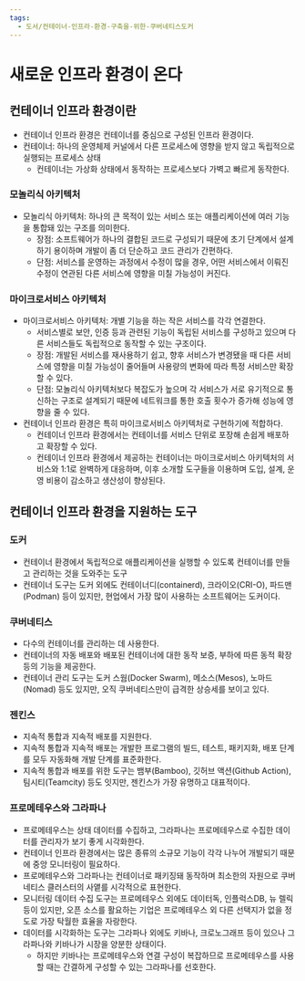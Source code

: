 ```yaml
---
tags:
  - 도서/컨테이너-인프라-환경-구축을-위한-쿠버네티스도커
---
```


# 새로운 인프라 환경이 온다

## 컨테이너 인프라 환경이란

- 컨테이너 인프라 환경은 컨테이너를 중심으로 구성된 인프라 환경이다.
- 컨테이너: 하나의 운영체제 커널에서 다른 프로세스에 영향을 받지 않고 독립적으로 실행되는 프로세스 상태
	- 컨테이너는 가상화 상태에서 동작하는 프로세스보다 가벽고 빠르게 동작한다.

### 모놀리식 아키텍처

- 모놀리식 아키텍처: 하나의 큰 목적이 있는 서비스 또는 애플리케이션에 여러 기능을 통합돼 있는 구조를 의미한다.
	- 장점: 소프트웨어가 하나의 결합된 코드로 구성되기 때문에 초기 단계에서 설계하기 용이하며 개발이 좀 더 단순하고 코드 관리가 간편하다.
	- 단점: 서비스를 운영하는 과정에서 수정이 많을 경우, 어떤 서비스에서 이뤄진 수정이 연관된 다른 서비스에 영향을 미칠 가능성이 커진다.

### 마이크로서비스 아키텍처

- 마이크로서비스 아키텍처: 개별 기능을 하는 작은 서비스를 각각 연결한다.
	- 서비스별로 보안, 인증 등과 관련된 기능이 독립된 서비스를 구성하고 있으며 다른 서비스들도 독립적으로 동작할 수 있는 구조이다.
	- 장점: 개발된 서비스를 재사용하기 쉽고, 향후 서비스가 변경됐을 때 다른 서비스에 영향을 미칠 가능성이 줄어들며 사용량의 변화에 따라 특정 서비스만 확장할 수 있다.
	- 단점: 모놀리식 아키텍처보다 복잡도가 높으며 각 서비스가 서로 유기적으로 통신하는 구조로 설계되기 때문에 네트워크를 통한 호출 횟수가 증가해 성능에 영향을 줄 수 있다.
- 컨테이너 인프라 환경은 특히 마이크로서비스 아키텍처로 구현하기에 적합하다.
	- 컨테이너 인프라 환경에서는 컨테이너를 서비스 단위로 포장해 손쉽게 배포하고 확장할 수 있다.
	- 컨테이너 인프라 환경에서 제공하는 컨테이너는 마이크로서비스 아키텍처의 서비스와 1:1로 완벽하게 대응하며, 이후 소개할 도구들을 이용하며 도입, 설계, 운영 비용이 감소하고 생산성이 향상된다.


## 컨테이너 인프라 환경을 지원하는 도구

### 도커

- 컨테이너 환경에서 독립적으로 애플리케이션을 실행할 수 있도록 컨테이너를 만들고 관리하는 것을 도와주는 도구
- 컨테이너 도구는 도커 외에도 컨테이너디(containerd), 크라이오(CRI-O), 파드맨(Podman) 등이 있지만, 현업에서 가장 많이 사용하는 소프트웨어는 도커이다.

### 쿠버네티스

- 다수의 컨테이너를 관리하는 데 사용한다.
- 컨테이너의 자동 배포와 배포된 컨테이너에 대한 동작 보증, 부하에 따른 동적 확장 등의 기능을 제공한다.
- 컨테이너 관리 도구는 도커 스웜(Docker Swarm), 메소스(Mesos), 노마드(Nomad) 등도 있지만, 오직 쿠버네티스만이 급격한 상승세를 보이고 있다.

### 젠킨스

- 지속적 통합과 지속적 배포를 지원한다.
- 지속적 통합과 지속적 배포는 개발한 프로그램의 빌드, 테스트, 패키지화, 배포 단계를 모두 자동화해 개발 단계를 표준화한다.
- 지속적 통합과 배포를 위한 도구는 뱀부(Bamboo), 깃허브 액션(Github Action), 팀시티(Teamcity) 등도 잇지만, 젠킨스가 가장 유명하고 대표적이다.

### 프로메테우스와 그라파나

- 프로메테우스는 상태 데이터를 수집하고, 그라파나는 프로메테우스로 수집한 데이터를 관리자가 보기 좋게 시각화한다.
- 컨테이너 인프라 환경에서는 많은 종류의 소규모 기능이 각각 나누어 개발되기 때문에 중앙 모니터링이 필요하다.
- 프로메테우스와 그라파나는 컨테이너로 패키징돼 동작하며 최소한의 자원으로 쿠버네티스 클러스터의 사앹를 시각적으로 표현한다.
- 모니터링 데이터 수집 도구는 프로메테우스 외에도 데이터독, 인플럭스DB, 뉴 렐릭 등이 있지만, 오픈 소스를 활요하는 기업은 프로메테우스 외 다른 선택지가 없을 정도로 가장 탁월한 효율을 자랑한다.
- 데이터를 시각화하는 도구는 그라파나 외에도 키바나, 크로노그래프 등이 있으나 그라파나와 키바나가 시장을 양분한 상태이다. 
	- 하지만 키바나는 프로메테우스와 연결 구성이 복잡하므로 프로메테우스를 사용할 때는 간결하게 구성할 수 있는 그라파나를 선호한다.
